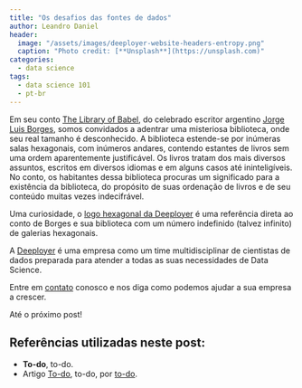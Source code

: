 ```yaml
---
title: "Os desafios das fontes de dados"
author: Leandro Daniel
header:
  image: "/assets/images/deeployer-website-headers-entropy.png"
  caption: "Photo credit: [**Unsplash**](https://unsplash.com)"
categories:
  - data science
tags: 
  - data science 101
  - pt-br
---
```


Em seu conto [The Library of Babel](https://en.wikipedia.org/wiki/The_Library_of_Babel), do celebrado escritor argentino [Jorge Luis Borges](https://en.wikipedia.org/wiki/Jorge_Luis_Borges), somos convidados a adentrar uma misteriosa biblioteca, onde seu real tamanho é desconhecido. A biblioteca estende-se por inúmeras salas hexagonais, com inúmeros andares, contendo estantes de livros sem uma ordem aparentemente justificável. Os livros tratam dos mais diversos assuntos, escritos em diversos idiomas e em alguns casos até ininteligíveis. No conto, os habitantes dessa biblioteca procuras um significado para a existência da biblioteca, do propósito de suas ordenação de livros e de seu conteúdo muitas vezes indecifrável.

Uma curiosidade, o [logo hexagonal da Deeployer](https://deeployer.com.br/assets/images/Deeployer-Logo-Hexagon-Avatar.png) é uma referência direta ao conto de Borges e sua biblioteca com um número indefinido (talvez infinito) de galerias hexagonais.

A [Deeployer](mailto:contato@deeployer.com) é uma empresa como um time multidisciplinar de cientistas de dados preparada para atender a todas as suas necessidades de Data Science. 

Entre em [contato](https://deeployer.com/contact/) conosco e nos diga como podemos ajudar a sua empresa a crescer.

Até o próximo post!

## Referências utilizadas neste post:
- **To-do**, to-do.
- Artigo [To-do](#), to-do, por [to-do](#). 
